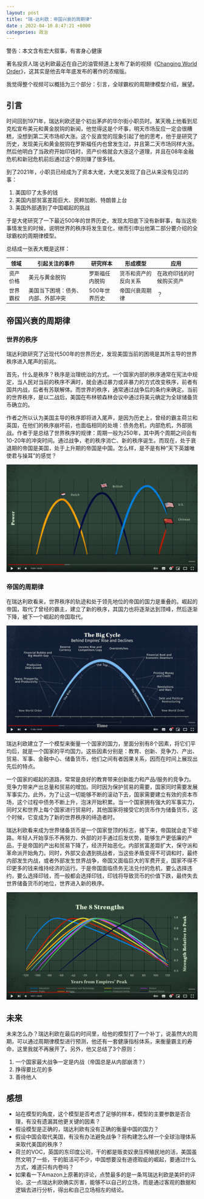 ```yaml
---
layout: post
title: "瑞·达利欧：帝国兴衰的周期律"
date : 2022-04-10 8:47:21 +8000
categories: 政治
---
```


警告：本文含有宏大叙事，有害身心健康

著名投资人瑞·达利欧最近在自己的油管频道上发布了新的视频《[Changing World Order](https://www.youtube.com/watch?v=xguam0TKMw8)》，这其实是他去年年底发布的著作的浓缩版。

我觉得整个视频可以概括为三个部分：引言，全球霸权的周期律模型介绍，展望。

## 引言

时间回到1971年，瑞达利欧还是个初出茅庐的华尔街小职员时。某天晚上他看到尼克松宣布美元和黄金脱钩的新闻，他觉得这是个坏事，明天市场反应一定会很糟糕，没想到第二天市场却大涨。这个反直觉的现象引起了他的思考，他于是研究了历史，发现美元和黄金脱钩在罗斯福任内也曾发生过，并且第二天市场同样大涨。然后他明白了当政府开始印钱时，资产价格就会大涨这个道理，并且在08年金融危机和新冠危机前后通过这个原则赚了很多钱。

到了2021年，小职员已经成为了资本大佬，大佬又发现了自己从来没有见过的事：

1. 美国印了太多的钱
2. 美国内部贫富差距巨大、民粹加剧、特朗普上台
3. 美国外部遇到了中国崛起的挑战

于是大佬研究了一下最近500年的世界历史，发现太阳底下没有新鲜事，每当这些事情发生的时候，说明世界的秩序将发生变化，继而引申出他第二部分要介绍的全球霸权的周期律模型。

总结成一张表大概是这样：

| 领域     | 引起关注的事件                 | 研究样本       | 形成模型                 | 应用                     |
| -------- | ------------------------------ | -------------- | -------------------- | ------------------------ |
| 资产价格 | 美元与黄金脱钩                 | 罗斯福任内脱钩 | 货币和资产的反向关系 | 在政府印钱的时候购买资产 |
| 世界霸权 | 美国当下困境：债务、内部、外部冲突 | 500年世界历史  | 帝国兴衰周期律       | ？                       |

## 帝国兴衰的周期律

### 世界的秩序

瑞达利欧研究了近现代500年的世界历史，发现美国当前的困境是其所主导的世界秩序进入尾声的前兆。

首先，什么是秩序？秩序是治理统治的方式。一个国家内部的秩序通常在宪法中规定，当人民对当前的秩序不满时，就会通过暴力或非暴力的方式改变秩序，前者有国共内战，后者有苏联解体。而世界的秩序，通常通过战争后的条约来确定。当前的世界秩序，是以二战后，美国在布林顿森林会议中通过将美元确定为全球储备货币确立的。

作者之所以认为美国主导的秩序即将进入尾声，是因为历史上，曾经的霸主荷兰和英国，在他们的秩序崩坏前，也面临相同的处境：债务危机，内部危机，外部挑战。作者于是总结了世界秩序的规律：周期一般为250年，其中两个周期之间会有10-20年的冲突时间。通过战争，老的秩序消亡、新的秩序诞生。而现在，处于衰退期的帝国是美国，处于上升期的帝国是中国。怎么样，是不是有种“天下英雄唯使君与操耳”的感觉？

![世界霸权的国力趋势图](../images/world-order/great-empires-simplified.png)

### 帝国的周期律

在瑞达利欧看来，世界秩序的轨迹和处于领先地位的帝国的国力是重叠的。崛起的帝国，取代了曾经的霸主，建立了新的秩序，其国力也将逐渐达到顶峰，然后逐渐下降，被下一个崛起的帝国取代。

![世界霸权的周期律](../images/world-order/changing-world-order-the-big-cycle.png)

瑞达利欧建立了一个模型来衡量一个国家的国力，里面分别有8个因素，将它们平均后，就是一个国家的平均国力。这些因素分别是：教育、创新、竞争力、产出、贸易、军事、金融中心、储备货币，他们之间有者因果关系，因而在时间上展现出先后的特点。

一个国家的崛起的道路，常常是良好的教育带来创新能力和产品/服务的竞争力。竞争力带来产出总量和贸易的增加。同时因为保护贸易的需要，国家同时需要发展军事实力。此外，为了让这一切能够不断的滚动下去，国家需要建立有效的资本市场，这个过程中债务不断上升，泡沫开始积累。当一个国家拥有强大的军事实力，同时又和世界上每个国家进行贸易时，其他国家将接受它的货币作为储备货币，这个时候，它变成为了新的世界秩序的缔造者时。

瑞达利欧看来成为世界储备货币是一个国家登顶的标志，接下来，帝国就会走下坡路。年轻人开始享乐不再努力、外部的对手通过后发优势，能够生产更低廉的产品，于是帝国的产出和贸易下降了，经济开始恶化。内部贫富差距扩大，保守派和革命派开始角力。同时，外部又会遇到挑战者，当这些矛盾变得不可调和时，最终内部发生内战，或者外部发生世界战争，帝国又面临巨大的军费开支，国家不得不印更多的钱来维持经济的运行。于是帝国面临债务无法兑付的危机，要么选择违约，要么选择印钱，而一般都会选择印钱，印钱将导致货币的价值下跌，最终失去世界储备货币的地位，世界进入新的秩序。

![世界霸权的国力趋势图](../images/world-order/empire-strengths-trend.png)

## 未来

未来怎么办？瑞达利欧在最后的时间里，给他的模型打了一个补丁，说虽然大的周期，可以通过周期律模型进行预测，他还有一套健康指标体系，来衡量霸主的寿命，这里我就不再展开了。另外，他又总结了3个原则：

1. 一个国家最大战争一定是内战（帝国总是从内部崩溃？）
2. 挣得要比花的多
3. 善待他人

## 感想

* 站在模型的角度，这个模型是否考虑了足够的样本，模型的主要参数是否合理，有没有遗漏其他更关键的因素？
* 假设模型是正确的，瑞达利欧有没有正确的衡量中国的国力？
* 假设中国会取代美国，有没有办法避免战争？将构建怎么样一个全球治理体系来取代美国的秩序？
* 荷兰的VOC，英国的东印度公司，干的都是贩卖奴隶压榨殖民地的活，美国虽然文明了一些，干的脏活可不少，中国想要没有道德瑕疵的崛起，要通过什么方式，难道只有内卷吗？
* 如果看一下Amazon上原著的评论，点赞最多的是一条骂瑞达利欧是美奸的评论。这一点瑞达利欧确实厉害，能够不以自己的立场，而是通过客观的数据和逻辑去进行分析，得出和自己立场相左的结论。
